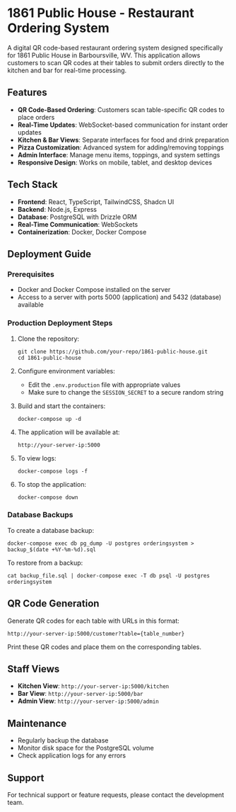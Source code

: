# 1861 Public House - Restaurant Ordering System

A digital QR code-based restaurant ordering system designed specifically for 1861 Public House in Barboursville, WV. This application allows customers to scan QR codes at their tables to submit orders directly to the kitchen and bar for real-time processing.

## Features

- **QR Code-Based Ordering**: Customers scan table-specific QR codes to place orders
- **Real-Time Updates**: WebSocket-based communication for instant order updates
- **Kitchen & Bar Views**: Separate interfaces for food and drink preparation
- **Pizza Customization**: Advanced system for adding/removing toppings
- **Admin Interface**: Manage menu items, toppings, and system settings
- **Responsive Design**: Works on mobile, tablet, and desktop devices

## Tech Stack

- **Frontend**: React, TypeScript, TailwindCSS, Shadcn UI
- **Backend**: Node.js, Express
- **Database**: PostgreSQL with Drizzle ORM
- **Real-Time Communication**: WebSockets
- **Containerization**: Docker, Docker Compose

## Deployment Guide

### Prerequisites

- Docker and Docker Compose installed on the server
- Access to a server with ports 5000 (application) and 5432 (database) available

### Production Deployment Steps

1. Clone the repository:
   ```
   git clone https://github.com/your-repo/1861-public-house.git
   cd 1861-public-house
   ```

2. Configure environment variables:
   - Edit the `.env.production` file with appropriate values
   - Make sure to change the `SESSION_SECRET` to a secure random string

3. Build and start the containers:
   ```
   docker-compose up -d
   ```

4. The application will be available at:
   ```
   http://your-server-ip:5000
   ```

5. To view logs:
   ```
   docker-compose logs -f
   ```

6. To stop the application:
   ```
   docker-compose down
   ```

### Database Backups

To create a database backup:

```
docker-compose exec db pg_dump -U postgres orderingsystem > backup_$(date +%Y-%m-%d).sql
```

To restore from a backup:

```
cat backup_file.sql | docker-compose exec -T db psql -U postgres orderingsystem
```

## QR Code Generation

Generate QR codes for each table with URLs in this format:
```
http://your-server-ip:5000/customer?table={table_number}
```

Print these QR codes and place them on the corresponding tables.

## Staff Views

- **Kitchen View**: `http://your-server-ip:5000/kitchen`
- **Bar View**: `http://your-server-ip:5000/bar`
- **Admin View**: `http://your-server-ip:5000/admin`

## Maintenance

- Regularly backup the database
- Monitor disk space for the PostgreSQL volume
- Check application logs for any errors

## Support

For technical support or feature requests, please contact the development team.